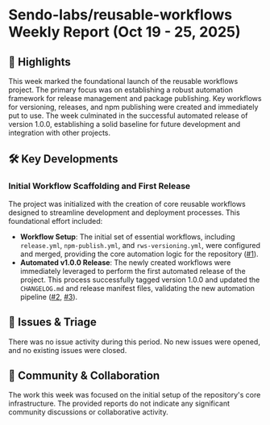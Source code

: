 # Sendo-labs/reusable-workflows Weekly Report (Oct 19 - 25, 2025)

## 🚀 Highlights
This week marked the foundational launch of the reusable workflows project. The primary focus was on establishing a robust automation framework for release management and package publishing. Key workflows for versioning, releases, and npm publishing were created and immediately put to use. The week culminated in the successful automated release of version 1.0.0, establishing a solid baseline for future development and integration with other projects.

## 🛠️ Key Developments
### Initial Workflow Scaffolding and First Release
The project was initialized with the creation of core reusable workflows designed to streamline development and deployment processes. This foundational effort included:
-   **Workflow Setup**: The initial set of essential workflows, including `release.yml`, `npm-publish.yml`, and `rws-versioning.yml`, were configured and merged, providing the core automation logic for the repository ([#1](https://github.com/Sendo-labs/reusable-workflows/pull/1)).
-   **Automated v1.0.0 Release**: The newly created workflows were immediately leveraged to perform the first automated release of the project. This process successfully tagged version 1.0.0 and updated the `CHANGELOG.md` and release manifest files, validating the new automation pipeline ([#2](https://github.com/Sendo-labs/reusable-workflows/pull/2), [#3](https://github.com/Sendo-labs/reusable-workflows/pull/3)).

## 🐛 Issues & Triage
There was no issue activity during this period. No new issues were opened, and no existing issues were closed.

## 💬 Community & Collaboration
The work this week was focused on the initial setup of the repository's core infrastructure. The provided reports do not indicate any significant community discussions or collaborative activity.